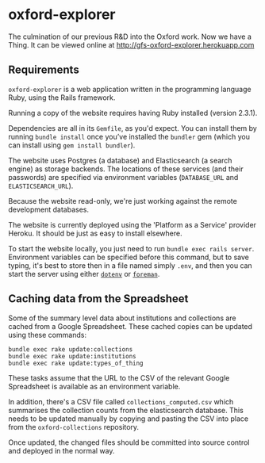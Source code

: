 # oxford-explorer

The culmination of our previous R&amp;D into the Oxford work. Now we have a Thing. It can be viewed online at http://gfs-oxford-explorer.herokuapp.com

## Requirements

`oxford-explorer` is a web application written in the programming language Ruby, using the Rails framework.

Running a copy of the website requires having Ruby installed (version 2.3.1).

Dependencies are all in its `Gemfile`, as you'd expect. You can install them by running `bundle install` once you’ve installed the `bundler` gem (which you can install using `gem install bundler`).

The website uses Postgres (a database) and Elasticsearch (a search engine) as storage backends. The locations of these services (and their passwords) are specified via environment variables (`DATABASE_URL` and `ELASTICSEARCH_URL`).

Because the website read-only, we're just working against the remote development databases.

The website is currently deployed using the 'Platform as a Service' provider Heroku. It should be just as easy to install elsewhere.


To start the website locally, you just need to run `bundle exec rails server`. Environment variables can be specified before this command, but to save typing, it's best to store then in a file named simply `.env`, and then you can start the server using either [`dotenv`][dotenv] or [`foreman`][foreman].

## Caching data from the Spreadsheet

Some of the summary level data about institutions and collections are cached from a Google Spreadsheet. These cached copies can be updated using these commands:

`bundle exec rake update:collections`  
`bundle exec rake update:institutions`  
`bundle exec rake update:types_of_thing`  

These tasks assume that the URL to the CSV of the relevant Google Spreadsheet is available as an environment variable.

In addition, there's a CSV file called `collections_computed.csv` which summarises the collection counts from the elasticsearch database. This needs to be updated manually by copying and pasting the CSV into place from the `oxford-collections` repository.

Once updated, the changed files should be committed into source control and deployed in the normal way.

[dotenv]:https://github.com/bkeepers/dotenv
[foreman]:https://github.com/ddollar/foreman
